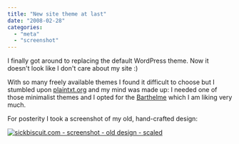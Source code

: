 ```yaml
---
title: "New site theme at last"
date: "2008-02-28"
categories: 
  - "meta"
  - "screenshot"
---
```


I finally got around to replacing the default WordPress theme. Now it doesn't look like I don't care about my site :)

With so many freely available themes I found it difficult to choose but I stumbled upon [plaintxt.org](http://www.plaintxt.org/) and my mind was made up: I needed one of those minimalist themes and I opted for the [Barthelme](http://www.plaintxt.org/themes/barthelme/) which I am liking very much.

For posterity I took a screenshot of my old, hand-crafted design:

[![sickbiscuit.com - screenshot - old design - scaled](/wp-content/uploads/2008/02/sickbiscuit_old-scaled.jpg "click for full-size image")](/wp-content/uploads/2008/02/sickbiscuit_old.jpg)
